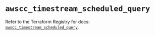 # `awscc_timestream_scheduled_query`

Refer to the Terraform Registry for docs: [`awscc_timestream_scheduled_query`](https://registry.terraform.io/providers/hashicorp/awscc/0.70.0/docs/resources/timestream_scheduled_query).
